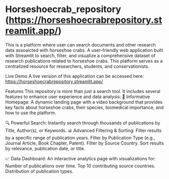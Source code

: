 # Horseshoecrab_repository (https://horseshoecrabrepository.streamlit.app/)
This is a platform where user can search documents and other research data assoaicted with horseshoe crabs. A user-friendly web application built with Streamlit to search, filter, and visualize a comprehensive dataset of research publications related to horseshoe crabs. This platform serves as a centralized resource for researchers, students, and conservationists.

Live Demo
A live version of this application can be accessed here: https://horseshoecrabrepository.streamlit.app/

Features
This repository is more than just a search tool. It includes several features to enhance user experience and data analysis:
📖 Informative Homepage: A dynamic landing page with a video background that provides key facts about horseshoe crabs, their species, biomedical importance, and how to use the platform.

🔍 Powerful Search: Instantly search through thousands of publications by Title, Author(s), or Keywords.
📊 Advanced Filtering & Sorting:
Filter results by a specific range of publication years.
Filter by Publication Type (e.g., Journal Article, Book Chapter, Patent).
Filter by Source Country.
Sort results by relevance, publication date, or title.

📈 Data Dashboard: An interactive analytics page with visualizations for:
Number of publications over time.
Top 10 contributing source countries.
Distribution of publication types.

